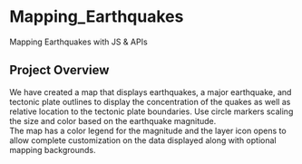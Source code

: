 # Mapping_Earthquakes
Mapping Earthquakes with JS &amp; APIs

## Project Overview

We have created a map that displays earthquakes, a major earthquake, and tectonic plate outlines to display the concentration 
of the quakes as well as relative location to the tectonic plate boundaries.  Use circle markers scaling the size and color
based on the earthquake magnitude.    
The map has a color legend for the magnitude and the layer icon opens to allow complete customization on the data displayed
along with optional mapping backgrounds. 

